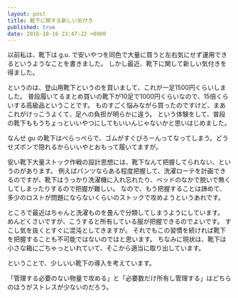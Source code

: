 ```yaml
---
layout: post
title: 靴下に関する新しい気付き
published: true
date: 2016-10-16 23:47:22 +0900
---
```


以前私は、靴下は g.u. で安いやつを同色で大量に買うと左右気にせず運用できるというようなことを書きました。
しかし最近、靴下に関して新しい気付きを得ました。

というのは、登山用靴下というのを買いまして、これが一足1500円くらいしました。
普段履いてるまとめ買いの靴下が10足で1000円くらいなので、15倍くらいする高級品ということです。
ものすごく悩みながら買ったのですけど、まあこれがけっこうよくて、足への負担が明らかに違う。
という体験をして、普段の靴下ももうちょっといいやつにしてもいいんじゃないかと思いはじめました。

なんせ gu の靴下はぺらっぺらで、ゴムがすぐびろーんってなってしまう。どうせズボンで隠れるからいいやとおもって履いてますが。

安い靴下大量ストック作戦の設計思想には、靴下なんて把握してられない、というのがあります。
例えばパンツならある程度把握して、洗濯ローテを計画できるのですが、靴下はうっかり洗濯機に入れ忘れたり、ベッドのなかで脱いで無くしてしまったりするので把握が難しい。
なので、もう把握することは諦めて、多少のロストが問題にならないくらいのストックで攻めようというあれです。

ところで最近はちゃんと洗濯ものを畳んで分類してしまうようにしています。
めんどくさいですが、こうすると所有している服が把握できるのでよいです。
すこし気を抜くとすぐに混沌としてきますが。
それでもこの習慣を続ければ靴下を把握することも不可能ではないのではと思います。
ちなみに現状は、靴下は小さな箱にごちゃっといれていて、そこから適当に取り出しています。

ということで、少しいい靴下の導入を考えています。

「管理する必要のない物量で攻める」と「必要数だけ所有し管理する」はどちらのほうがストレスが少ないのだろう。
